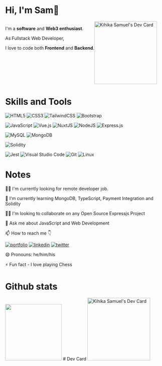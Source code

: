 # Hi, I'm Sam👋

<div style="display:flex;">
  <div>
    <p>
      I'm a <b>software</b> and <b>Web3 enthusiast</b>.
    </p>
    <p>
    As Fullstack Web Developer,
    </p>
    <p>
    I love to code both <b>Frontend</b> and <b>Backend</b>.
    </p>
  </div>

  <div>
    <a href="https://app.daily.dev/KihikaSamuel">
      <img src="https://api.daily.dev/devcards/39e1435602ca4864903a972049119609.png?r=kfq" style="width:200px;" alt="Kihika Samuel's Dev Card"/>
    </a>  
  </div>
</div>

# Skills and Tools
![HTML5](https://img.shields.io/badge/html5-%23E34F26.svg?style=for-the-badge&logo=html5&logoColor=white)
![CSS3](https://img.shields.io/badge/css3-%231572B6.svg?style=for-the-badge&logo=css3&logoColor=white)
![TailwindCSS](https://img.shields.io/badge/tailwindcss-%2338B2AC.svg?style=for-the-badge&logo=tailwind-css&logoColor=white)
![Bootstrap](https://img.shields.io/badge/bootstrap-%23563D7C.svg?style=for-the-badge&logo=bootstrap&logoColor=white)

![JavaScript](https://img.shields.io/badge/javascript-%23323330.svg?style=for-the-badge&logo=javascript&logoColor=%23F7DF1E)
![Vue.js](https://img.shields.io/badge/vuejs-%2335495e.svg?style=for-the-badge&logo=vuedotjs&logoColor=%234FC08D)
![NuxtJS](https://img.shields.io/badge/Nuxt-black?style=for-the-badge&logo=nuxt.js&logoColor=white)
![NodeJS](https://img.shields.io/badge/node.js-6DA55F?style=for-the-badge&logo=node.js&logoColor=white)
![Express.js](https://img.shields.io/badge/express.js-%23404d59.svg?style=for-the-badge&logo=express&logoColor=%2361DAFB)

![MySQL](https://img.shields.io/badge/mysql-%2300f.svg?style=for-the-badge&logo=mysql&logoColor=white)
![MongoDB](https://img.shields.io/badge/MongoDB-%234ea94b.svg?style=for-the-badge&logo=mongodb&logoColor=white)

![Solidity](https://img.shields.io/badge/Solidity-%23363636.svg?style=for-the-badge&logo=solidity&logoColor=white)

![Jest](https://img.shields.io/badge/-jest-%23C21325?style=for-the-badge&logo=jest&logoColor=white)
![Visual Studio Code](https://img.shields.io/badge/Visual%20Studio%20Code-0078d7.svg?style=for-the-badge&logo=visual-studio-code&logoColor=white)
![Git](https://img.shields.io/badge/git-%23F05033.svg?style=for-the-badge&logo=git&logoColor=white)
![Linux](https://img.shields.io/badge/Linux-FCC624?style=for-the-badge&logo=linux&logoColor=black)


# Notes

👩‍💻 I'm currently looking for remote developer job.

🧠 I'm currently learning MongoDB, TypeScript, Payment Integration and Solidity

👯‍♀️ I'm looking to collaborate on any Open Source Expressjs Project

💬 Ask me about JavaScript and Web Development

📫 How to reach me 👇

[![portfolio](https://img.shields.io/badge/my_portfolio-000?style=for-the-badge&logo=ko-fi&logoColor=white)](https://samkihika.site/)
[![linkedin](https://img.shields.io/badge/linkedin-0A66C2?style=for-the-badge&logo=linkedin&logoColor=white)](https://www.linkedin.com/in/samuel-kihika-6b394613b/)
[![twitter](https://img.shields.io/badge/twitter-1DA1F2?style=for-the-badge&logo=twitter&logoColor=white)](https://twitter.com/KihikaSamuel/)

😄 Pronouns: he/him/his

⚡️ Fun fact - I love playing Chess

# Github stats
<img height="180em" src="https://github-readme-stats.vercel.app/api?username=Summitm&show_icons=true&hide_border=true&&count_private=true&include_all_commits=true&theme=radical&hide_stars=false" />
# Dev Card
  <a href="https://app.daily.dev/KihikaSamuel"><img src="https://api.daily.dev/devcards/39e1435602ca4864903a972049119609.png?r=kfq" width="200" alt="Kihika Samuel's Dev Card"/></a>

